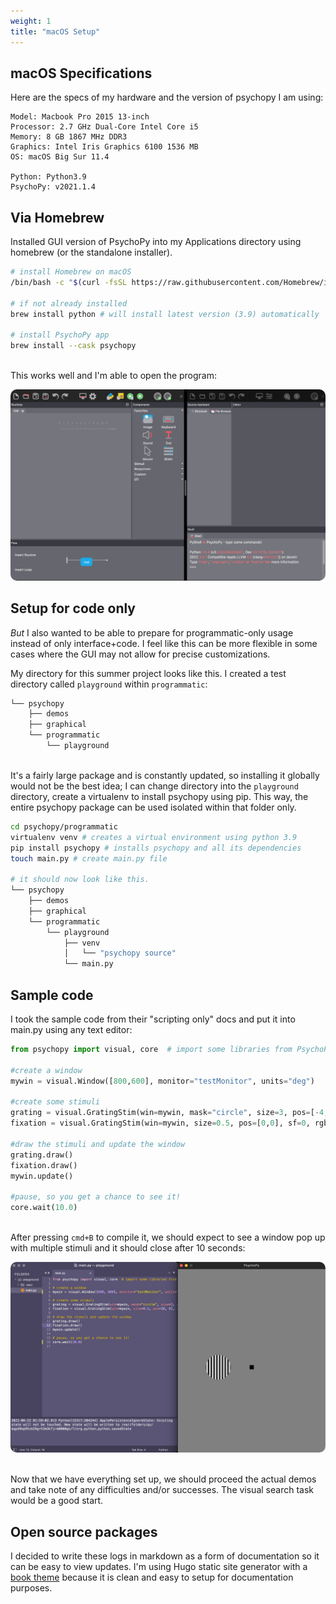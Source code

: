 ```yaml
---
weight: 1
title: "macOS Setup"
---
```


## macOS Specifications

Here are the specs of my hardware and the version of psychopy I am using:
```
Model: Macbook Pro 2015 13-inch
Processor: 2.7 GHz Dual-Core Intel Core i5
Memory: 8 GB 1867 MHz DDR3
Graphics: Intel Iris Graphics 6100 1536 MB
OS: macOS Big Sur 11.4

Python: Python3.9
PsychoPy: v2021.1.4
```

## Via Homebrew

Installed GUI version of PsychoPy into my Applications directory using homebrew (or the standalone installer).
```bash
# install Homebrew on macOS
/bin/bash -c "$(curl -fsSL https://raw.githubusercontent.com/Homebrew/install/HEAD/install.sh)"

# if not already installed
brew install python # will install latest version (3.9) automatically

# install PsychoPy app
brew install --cask psychopy
```

\
This works well and I'm able to open the program:

<p align="center">
  <img width="550px" style="border-radius: 10px;" src="images/gui.png" />
</p>


## Setup for code only

*But* I also wanted to be able to prepare for programmatic-only usage instead of only interface+code. I feel like this can be more flexible in some cases where the GUI may not allow for precise customizations.

My directory for this summer project looks like this. I created a test directory called ```playground``` within ```programmatic```:
```bash
└── psychopy
    ├── demos
    ├── graphical
    └── programmatic
		└── playground
```

\
It's a fairly large package and is constantly updated, so installing it globally would not be the best idea; I can change directory into the ```playground``` directory, create a virtualenv to install psychopy using pip. This way, the entire psychopy package can be used isolated within that folder only.
```bash
cd psychopy/programmatic
virtualenv venv # creates a virtual environment using python 3.9
pip install psychopy # installs psychopy and all its dependencies
touch main.py # create main.py file

# it should now look like this.
└── psychopy
    ├── demos
    ├── graphical
    └── programmatic
		└── playground
			├── venv
			│	└── "psychopy source"
			└── main.py
```

## Sample code
I took the sample code from their "scripting only" docs and put it into main.py using any text editor:
```python
from psychopy import visual, core  # import some libraries from PsychoPy

#create a window
mywin = visual.Window([800,600], monitor="testMonitor", units="deg")

#create some stimuli
grating = visual.GratingStim(win=mywin, mask="circle", size=3, pos=[-4,0], sf=3)
fixation = visual.GratingStim(win=mywin, size=0.5, pos=[0,0], sf=0, rgb=-1)

#draw the stimuli and update the window
grating.draw()
fixation.draw()
mywin.update()

#pause, so you get a chance to see it!
core.wait(10.0)
```
\
After pressing ```cmd+B``` to compile it, we should expect to see a window pop up with multiple stimuli and it should close after 10 seconds:

<p align="center">
  <img width="550px" style="border-radius: 10px;" src="images/programmatic.png" />
</p>


\
Now that we have everything set up, we should proceed the actual demos and take note of any difficulties and/or successes. The visual search task would be a good start.

## Open source packages

I decided to write these logs in markdown as a form of documentation so it can be easy to view updates. I'm using Hugo static site generator with a [book theme](https://github.com/alex-shpak/hugo-book) because it is clean and easy to setup for documentation purposes.
